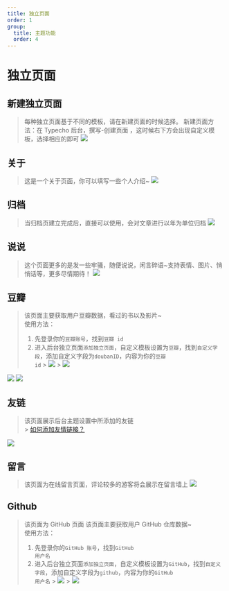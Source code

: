 ```yaml
---
title: 独立页面
order: 1
group:
  title: 主题功能
  order: 4
---
```


# 独立页面

## 新建独立页面

> 每种独立页面基于不同的模板，请在新建页面的时候选择。 新建页面方法：在 Typecho 后台，撰写-创建页面 ，这时候右下方会出现自定义模板，选择相应的即可
> ![](https://cdn.jsdelivr.net/gh/iRoZhi/irils-imgs/picgo/202110171959644.png)

## 关于

> 这是一个关于页面，你可以填写一些个人介绍~
> ![](https://cdn.jsdelivr.net/gh/iRoZhi/irils-imgs/picgo/202110172004291.png)

## 归档

> 当归档页建立完成后，直接可以使用，会对文章进行以年为单位归档
> ![](https://cdn.jsdelivr.net/gh/iRoZhi/irils-imgs/picgo/202110172006226.png)

## 说说

> 这个页面更多的是发一些牢骚，随便说说，闲言碎语~支持表情、图片、悄悄话等，更多尽情期待！
> ![](https://cdn.jsdelivr.net/gh/iRoZhi/irils-imgs/picgo/202110172009062.png)

## 豆瓣

> 该页面主要获取用户豆瓣数据，看过的书以及影片~<br>
> 使用方法：<br>
>
> 1. 先登录你的<code>豆瓣账号</code>，找到<code>豆瓣 id</code>
> 2. 进入后台独立页面<code>添加独立页面</code>，自定义模板设置为<code>豆瓣</code>，找到<code>自定义字段</code>，添加自定义字段为<code>doubanID</code>，内容为你的<code>豆瓣 id</code> > ![](https://cdn.jsdelivr.net/gh/iRoZhi/irils-imgs/picgo/202110172017042.png) > ![](https://cdn.jsdelivr.net/gh/iRoZhi/irils-imgs/picgo/202110172014355.png)

![](https://cdn.jsdelivr.net/gh/iRoZhi/irils-imgs/picgo/202110172011705.png)
![](https://cdn.jsdelivr.net/gh/iRoZhi/irils-imgs/picgo/202110172011395.png)

## 友链

> 该页面展示后台主题设置中所添加的友链<br> > [如何添加友情链接？](/themeset/links)

![](https://cdn.jsdelivr.net/gh/iRoZhi/irils-imgs/picgo/202110171609823.png)

## 留言

> 该页面为在线留言页面，评论较多的游客将会展示在留言墙上
> ![](https://cdn.jsdelivr.net/gh/iRoZhi/irils-imgs/picgo/202110172105792.png)

## Github

> 该页面为 GitHub 页面
> 该页面主要获取用户 GitHub 仓库数据~<br>
> 使用方法：<br>
>
> 1. 先登录你的<code>GitHub 账号</code>，找到<code>GitHub 用户名</code>
> 2. 进入后台独立页面<code>添加独立页面</code>，自定义模板设置为<code>GitHub</code>，找到<code>自定义字段</code>，添加自定义字段为<code>github</code>，内容为你的<code>GitHub 用户名</code> > ![](https://cdn.jsdelivr.net/gh/iRoZhi/irils-imgs/picgo/202112162017578.png) > ![](https://cdn.jsdelivr.net/gh/iRoZhi/irils-imgs/picgo/202112162021204.png)
